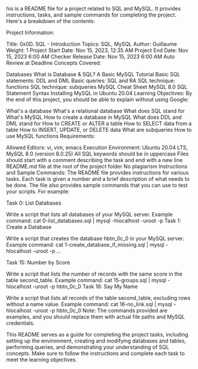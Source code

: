 his is a README file for a project related to SQL and MySQL. It provides instructions, tasks, and sample commands for completing the project. Here's a breakdown of the contents:

Project Information:

Title: 0x0D. SQL - Introduction
Topics: SQL, MySQL
Author: Guillaume
Weight: 1
Project Start Date: Nov 15, 2023, 12:35 AM
Project End Date: Nov 15, 2023 6:00 AM
Checker Release Date: Nov 15, 2023 6:00 AM
Auto Review at Deadline
Concepts Covered:

Databases
What is Database & SQL?
A Basic MySQL Tutorial
Basic SQL statements: DDL and DML
Basic queries: SQL and RA
SQL technique: functions
SQL technique: subqueries
MySQL Cheat Sheet
MySQL 8.0 SQL Statement Syntax
Installing MySQL in Ubuntu 20.04
Learning Objectives: By the end of this project, you should be able to explain without using Google:

What's a database
What's a relational database
What does SQL stand for
What's MySQL
How to create a database in MySQL
What does DDL and DML stand for
How to CREATE or ALTER a table
How to SELECT data from a table
How to INSERT, UPDATE, or DELETE data
What are subqueries
How to use MySQL functions
Requirements:

Allowed Editors: vi, vim, emacs
Execution Environment: Ubuntu 20.04 LTS, MySQL 8.0 (version 8.0.25)
All SQL keywords should be in uppercase
Files should start with a comment describing the task and end with a new line
README.md file at the root of the project folder
No plagiarism
Instructions and Sample Commands: The README file provides instructions for various tasks. Each task is given a number and a brief description of what needs to be done. The file also provides sample commands that you can use to test your scripts. For example:

Task 0: List Databases

Write a script that lists all databases of your MySQL server.
Example command: cat 0-list_databases.sql | mysql -hlocalhost -uroot -p
Task 1: Create a Database

Write a script that creates the database hbtn_0c_0 in your MySQL server.
Example command: cat 1-create_database_if_missing.sql | mysql -hlocalhost -uroot -p
...

Task 15: Number by Score

Write a script that lists the number of records with the same score in the table second_table.
Example command: cat 15-groups.sql | mysql -hlocalhost -uroot -p hbtn_0c_0
Task 16: Say My Name

Write a script that lists all records of the table second_table, excluding rows without a name value.
Example command: cat 16-no_link.sql | mysql -hlocalhost -uroot -p hbtn_0c_0
Note: The commands provided are examples, and you should replace them with actual file paths and MySQL credentials.

This README serves as a guide for completing the project tasks, including setting up the environment, creating and modifying databases and tables, performing queries, and demonstrating your understanding of SQL concepts. Make sure to follow the instructions and complete each task to meet the learning objectives.
